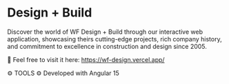 # Design + Build
Discover the world of WF Design + Build through our interactive web application, showcasing theirs cutting-edge projects, rich company history, and commitment to excellence in construction and design since 2005.

📍 Feel free to visit it here: 
https://wf-design.vercel.app/

⚙️ TOOLS ⚙️
Developed with Angular 15
